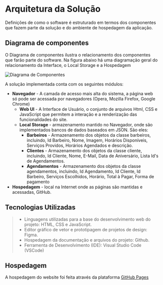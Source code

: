 # Arquitetura da Solução

Definições de como o software é estruturado em termos dos componentes que fazem parte da solução e do ambiente de hospedagem da aplicação.

## Diagrama de componentes

O Diagrama de componentes ilustra o relacionamento dos componentes que farão parte do software. Na figura abaixo há uma diagramação geral do relacionamento da Interface, o Local Storage e a Hospedagem

![Diagrama de Componentes](https://i.gyazo.com/6e6eb5592ebd9694b9c8a4fa0fb6aac1.png)

A solução implementada conta com os seguintes módulos:
- **Navegador** - A camada de acesso mais alta do sistema, a página web só pode ser acessada por navegadores (Opera, Mozilla Firefox, Google Chrome)
  - **Web UI** - A Interface de Usuário, o conjunto de arquivos Html, CSS e JavaScript que permitem a interação e a renderização das funcionalidades do site.
   - **Local Storage** - armazenamento mantido no Navegador, onde são implementados bancos de dados baseados em JSON. São eles: 
     - **Barbeiros** - Armazenamento dos objetos da classe barbeiros, incluindo, Id Barbeiro, Nome, Imagem, Horários Disponíveis, Serviços Providos, Horários Agendados e descrição.
     - **Clientes** - Armazenamento dos objetos da classe cliente, incluindo, Id Cliente, Nome, E-Mail, Data de Aniversário, Lista Id's de Agendamentos.
     - **Agendamentos** - Armazenamento dos objetos da classe agendamentos, incluindo, Id Agendamento, Id Cliente, Id Barbeiro, Serviços Escolhidos, Horário, Total à     Pagar, Forma de pagamento
 - **Hospedagem** - local na Internet onde as páginas são mantidas e acessadas, GitHub. 

## Tecnologias Utilizadas

> - Linguagens utilizadas para a base do desenvolvimento web do projeto: HTML, CSS e JavaScript.
> - Editor gráfico de vetor e prototipagem de projetos de design: Figma.
> - Hospedagem da documentação e arquivos do projeto: Github.
> - Ferramenta de Desenvolvimento (IDE): Visual Studio Code (VSCode) 

## Hospedagem

A hospedagem do website foi feita através da plataforma [GitHub Pages](https://pages.github.com/)

